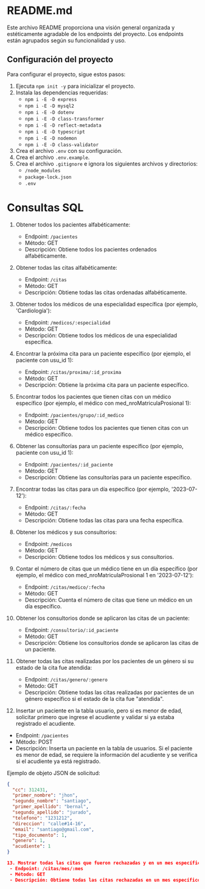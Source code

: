 # README.md

Este archivo README proporciona una visión general organizada y estéticamente agradable de los endpoints del proyecto. Los endpoints están agrupados según su funcionalidad y uso.

## Configuración del proyecto

Para configurar el proyecto, sigue estos pasos:

1. Ejecuta `npm init -y` para inicializar el proyecto.
2. Instala las dependencias requeridas:
   - `npm i -E -D express`
   - `npm i -E -D mysql2`
   - `npm i -E -D dotenv`
   - `npm i -E -D class-transformer`
   - `npm i -E -D reflect-metadata`
   - `npm i -E -D typescript`
   - `npm i -E -D nodemon`
   - `npm i -E -D class-validator`
3. Crea el archivo `.env` con su configuración.
4. Crea el archivo `.env.example`.
5. Crea el archivo `.gitignore` e ignora los siguientes archivos y directorios:
   - `/node_modules`
   - `package-lock.json`
   - `.env`

# Consultas SQL

1. Obtener todos los pacientes alfabéticamente:
   - Endpoint: `/pacientes`
   - Método: GET
   - Descripción: Obtiene todos los pacientes ordenados alfabéticamente.

2. Obtener todas las citas alfabéticamente:
   - Endpoint: `/citas`
   - Método: GET
   - Descripción: Obtiene todas las citas ordenadas alfabéticamente.

3. Obtener todos los médicos de una especialidad específica (por ejemplo, 'Cardiología'):
   - Endpoint: `/medicos/:especialidad`
   - Método: GET
   - Descripción: Obtiene todos los médicos de una especialidad específica.

4. Encontrar la próxima cita para un paciente específico (por ejemplo, el paciente con usu_id 1):
   - Endpoint: `/citas/proxima/:id_proxima`
   - Método: GET
   - Descripción: Obtiene la próxima cita para un paciente específico.

5. Encontrar todos los pacientes que tienen citas con un médico específico (por ejemplo, el médico con med_nroMatriculaProsional 1):
   - Endpoint: `/pacientes/grupo/:id_medico`
   - Método: GET
   - Descripción: Obtiene todos los pacientes que tienen citas con un médico específico.

6. Obtener las consultorías para un paciente específico (por ejemplo, paciente con usu_id 1):
   - Endpoint: `/pacientes/:id_paciente`
   - Método: GET
   - Descripción: Obtiene las consultorías para un paciente específico.

7. Encontrar todas las citas para un día específico (por ejemplo, '2023-07-12'):
   - Endpoint: `/citas/:fecha`
   - Método: GET
   - Descripción: Obtiene todas las citas para una fecha específica.

8. Obtener los médicos y sus consultorios:
   - Endpoint: `/medicos`
   - Método: GET
   - Descripción: Obtiene todos los médicos y sus consultorios.

9. Contar el número de citas que un médico tiene en un día específico (por ejemplo, el médico con med_nroMatriculaProsional 1 en '2023-07-12'):
   - Endpoint: `/citas/medico/:fecha`
   - Método: GET
   - Descripción: Cuenta el número de citas que tiene un médico en un día específico.

10. Obtener los consultorios donde se aplicaron las citas de un paciente:
    - Endpoint: `/consultorio/:id_paciente`
    - Método: GET
    - Descripción: Obtiene los consultorios donde se aplicaron las citas de un paciente.

11. Obtener todas las citas realizadas por los pacientes de un género si su estado de la cita fue atendida:
    - Endpoint: `/citas/genero/:genero`
    - Método: GET
    - Descripción: Obtiene todas las citas realizadas por pacientes de un género específico si el estado de la cita fue "atendida".

12. Insertar un paciente en la tabla usuario, pero si es menor de edad, solicitar primero que ingrese el acudiente y validar si ya estaba registrado el acudiente.
   - Endpoint: `/pacientes`
   - Método: POST
   - Descripción: Inserta un paciente en la tabla de usuarios. Si el paciente es menor de edad, se requiere la información del acudiente y se verifica si el acudiente ya está registrado.

   Ejemplo de objeto JSON de solicitud:
   ```json
   {
     "cc": 312431,
     "primer_nombre": "jhon",
     "segundo_nombre": "santiago",
     "primer_apellido": "bernal",
     "segundo_apellido": "jurado",
     "telefono": "1231212",
     "direccion": "calle#14-16",
     "email": "santiago@gmail.com",
     "tipo_documento": 1,
     "genero": 1,
     "acudiente": 1
   }

13. Mostrar todas las citas que fueron rechazadas y en un mes específico, mostrar la fecha de la cita, el nombre del usuario y el médico:
    - Endpoint: /citas/mes/:mes
    - Método: GET
    - Descripción: Obtiene todas las citas rechazadas en un mes específico. Muestra la fecha de la cita, el nombre del usuario y el médico.